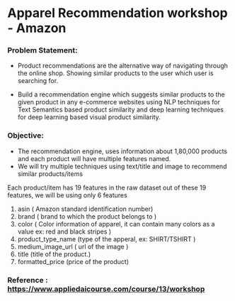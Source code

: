 # Apparel Recommendation workshop - Amazon

### Problem Statement:

-  Product recommendations are the alternative way of navigating through the online shop. Showing similar products to the user which user is searching for.

-  Build a recommendation engine which suggests similar products to the given product  in any e-commerce websites using NLP techniques for Text Semantics based product similarity and deep learning techniques for deep learning based visual product similarity.


### Objective: 
- The recommendation engine, uses information about 1,80,000 products and each product will have multiple features named.
- We will try multiple techniques using text/title and image to recommend similar products/items


Each product/item has 19 features in the raw dataset out of these 19 features, we will be using only 6 features 

1. asin  ( Amazon standard identification number)
2. brand ( brand to which the product belongs to )
3. color ( Color information of apparel, it can contain many colors as   a value ex: red and black stripes ) 
4. product_type_name (type of the apperal, ex: SHIRT/TSHIRT )
5. medium_image_url  ( url of the image )
6. title (title of the product.)
7. formatted_price (price of the product)

### Reference : https://www.appliedaicourse.com/course/13/workshop
